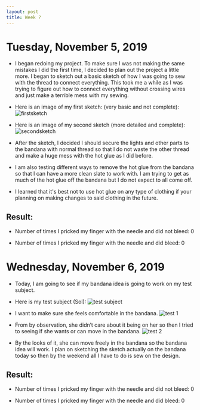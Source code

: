 ```yaml
---
layout: post
title: Week ?
---
```


# Tuesday, November 5, 2019

* I began redoing my project. To make sure I was not making the same mistakes I did the first time, I decided to plan out the project a little more. I began to sketch out a basic sketch of how I was going to sew with the thread to connect everything. This took me a while as I was trying to figure out how to connect everything without crossing wires and just make a terrible mess with my sewing.


* Here is an image of my first sketch: (very basic and not complete):
	![firstsketch]({{site.url}}/project/img14.JPG)



* Here is an image of my second sketch (more detailed and complete):
 	![secondsketch]({{site.url}}/project/img13.JPG)
 
 
 
* After the sketch, I decided I should secure the lights and other parts to the bandana with normal thread so that I do not waste the other thread and make a huge mess with the hot glue as I did before.
 
* I am also testing different ways to remove the hot glue from the bandana so that I can have a more clean slate to work with. I am trying to get as much of the hot glue off the bandana but I do not expect to all come off.  

* I learned that it's best not to use hot glue on any type of clothing if your planning on making changes to said clothing in the future.



## Result:

* Number of times I pricked my finger with the needle and did not bleed: 0

* Number of times I pricked my finger with the needle and did bleed: 0



# Wednesday, November 6, 2019 

* Today, I am going to see if my bandana idea is going to work on my test subject.

* Here is my test subject (Sol):
	![test subject]({{site.url}}/project/img12.JPG)


* I want to make sure she feels comfortable in the bandana. 
	![test 1]({{site.url}}/project/img11.JPG)
	

* From by observation, she didn’t care about it being on her so then I tried to seeing if she wants or can move in the bandana.
	![test 2]({{site.url}}/project/img10.JPG)
 

* By the looks of it, she can move freely in the bandana so the bandana idea will work. I plan on sketching the sketch actually on the bandana today so then by the weekend all I have to do is sew on the design.


## Result:

* Number of times I pricked my finger with the needle and did not bleed: 0

* Number of times I pricked my finger with the needle and did bleed: 0

